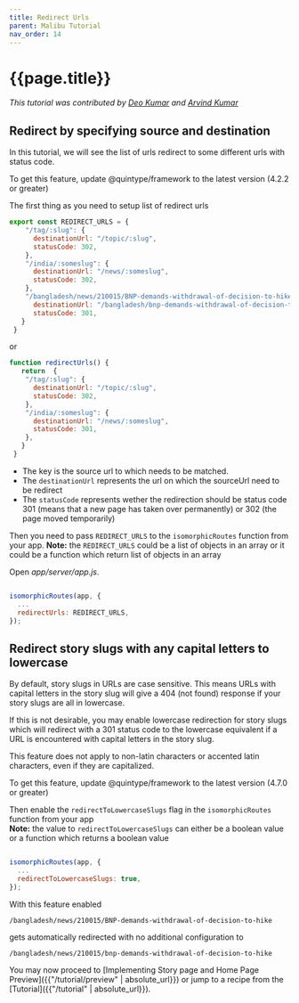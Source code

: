 ```yaml
---
title: Redirect Urls
parent: Malibu Tutorial
nav_order: 14
---
```


# {{page.title}}

*This tutorial was contributed by [Deo Kumar](https://www.linkedin.com/in/deo-kumar) and [Arvind Kumar](https://arvind.io)*

## Redirect by specifying source and destination

In this tutorial, we will see the list of urls redirect to some different urls with status code.

To get this feature, update @quintype/framework to the latest version (4.2.2 or greater)


The first thing as you need to setup list of redirect urls <br />

``` javascript
export const REDIRECT_URLS = {
    "/tag/:slug": {
      destinationUrl: "/topic/:slug",
      statusCode: 302,
    },
    "/india/:someslug": {
      destinationUrl: "/news/:someslug",
      statusCode: 302,
    },
    "/bangladesh/news/210015/BNP-demands-withdrawal-of-decision-to-hike": {
      destinationUrl: "/bangladesh/bnp-demands-withdrawal-of-decision-to-hike-power-tariff",
      statusCode: 301,
   }
 }
```

or 

```javascript
function redirectUrls() {
   return  {
    "/tag/:slug": {
      destinationUrl: "/topic/:slug",
      statusCode: 302,
    },
    "/india/:someslug": {
      destinationUrl: "/news/:someslug",
      statusCode: 301,
    },
   }
 }
```
* The key is the source url to which needs to be matched.
* The `destinationUrl` represents the url on which the sourceUrl need to be redirect
* The `statusCode` represents wether the redirection should be status code 301 (means that a new page has taken over permanently) or 302 (the page moved temporarily)

Then you need to pass `REDIRECT_URLS` to the `isomorphicRoutes` function from your app. **Note:** the 
`REDIRECT_URLS` could be a list of objects in an array or it could be a function which return list of objects in an array

Open *app/server/app.js*.

```javascript

isomorphicRoutes(app, {
  ... 
  redirectUrls: REDIRECT_URLS,
});

```

## Redirect story slugs with any capital letters to lowercase

By default, story slugs in URLs are case sensitive. This means URLs with capital letters in the story slug will give a 404 (not found) response if your story slugs are all in lowercase. 

If this is not desirable, you may enable lowercase redirection for story slugs which will redirect with a 301 status code to the lowercase equivalent if a URL is encountered with capital letters in the story slug.

This feature does not apply to non-latin characters or accented latin characters, even if they are capitalized.

To get this feature, update @quintype/framework to the latest version (4.7.0 or greater)

Then enable the `redirectToLowercaseSlugs` flag in the `isomorphicRoutes` function from your app  
**Note:** the value to `redirectToLowercaseSlugs` can either be a boolean value or a function which returns a boolean value

```javascript

isomorphicRoutes(app, {
  ... 
  redirectToLowercaseSlugs: true,
});

```

With this feature enabled

`/bangladesh/news/210015/BNP-demands-withdrawal-of-decision-to-hike`

gets automatically redirected with no additional configuration to

`/bangladesh/news/210015/bnp-demands-withdrawal-of-decision-to-hike`

You may now proceed to [Implementing Story page and Home Page Preview]({{"/tutorial/preview" | absolute_url}}) or jump to a recipe from the [Tutorial]({{"/tutorial" | absolute_url}}).
